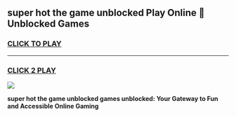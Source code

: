 
## super hot the game unblocked Play Online 👋 Unblocked Games
<h3>
<a href="https://premium.freeplayer.one?title=super_hot_the_game_unblocked&ref=19F">CLICK TO PLAY</a></h3>
<hr>

<h3>
<a href="https://premium.freeplayer.one?title=super_hot_the_game_unblocked&ref=19F">CLICK 2 PLAY</a>
  
</h3>

<a href="https://premium.freeplayer.one?title=super_hot_the_game_unblocked&ref=19F"><img src="https://clearcache.store/games.png"></a>


**super hot the game unblocked games unblocked: Your Gateway to Fun and Accessible Online Gaming**

